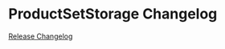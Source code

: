 # ProductSetStorage Changelog

[Release Changelog](https://github.com/spryker/product-set-storage/releases)
